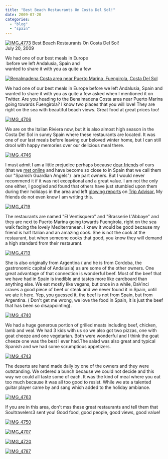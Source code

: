 ```yaml
---
title: "Best Beach Restaurants On Costa Del Sol!"
date: 2009-07-20
categories: 
  - "blog"
  - "spain"
---
```


 [![IMG_4773](https://pub-ac94b3f306b24c0dba4238943c97f2e1.r2.dev/6a00e5502a9507883301157124b9c3970c.jpg)](https://pub-ac94b3f306b24c0dba4238943c97f2e1.r2.dev/6a00e5502a9507883301157124b9c3970c.jpg) Best Beach Restaurants On Costa Del Sol!  
July 20, 2009

We had one of our best meals in Europe  
 before we left Andalusia, Spain and  
wanted to share it with you as quite a few

<!--more-->

[![Benalmadena Costa area near Puerto Marina ,Fuengirola, Costa Del Sol](https://pub-ac94b3f306b24c0dba4238943c97f2e1.r2.dev/6a00e5502a9507883301157219228b970b-scaled-1.jpg "Benalmadena Costa area near Puerto Marina ,Fuengirola, Costa Del Sol")](https://pub-ac94b3f306b24c0dba4238943c97f2e1.r2.dev/6a00e5502a9507883301157219228b970b-scaled-1.jpg)

We had one of our best meals in Europe before we left Andalusia, Spain and wanted to share it with you as quite a few asked when I mentioned it on Twitter. Are you heading to the Benalmadena Costa area near Puerto Marina going towards Fuengirola? I know two places that you will love! They are right on the sea with beautiful beach views. Great food at great prices too!

[![IMG_4706](https://pub-ac94b3f306b24c0dba4238943c97f2e1.r2.dev/6a00e5502a9507883301157124cf7e970c.jpg)](https://pub-ac94b3f306b24c0dba4238943c97f2e1.r2.dev/6a00e5502a9507883301157124cf7e970c.jpg)

We are on the Italian Riviera now, but it is also almost high season in the Costa Del Sol in sunny Spain where these restaurants are located. It was one of our last meals before leaving our beloved winter home, but I can still drool with happy memories over our delicious meal there.

[![IMG_4746](https://pub-ac94b3f306b24c0dba4238943c97f2e1.r2.dev/6a00e5502a9507883301157124d0c5970c.jpg)](https://pub-ac94b3f306b24c0dba4238943c97f2e1.r2.dev/6a00e5502a9507883301157124d0c5970c.jpg)

I must admit I am a little prejudice perhaps because [dear friends](http://soultravelers3new.local/2007/02/marvelous-meal.html) of ours (that we [met online](http://soultravelers3new.local/2006/11/first-guests-in.html) and have become so close to in Spain that we call them our "Spanish Guardian Angels")  are part owners. But I would never recommend it if it was not exceptional and a great value. I am not the only one either, I googled and found that others have just stumbled upon them during their holidays in the area and left [glowing reports](http://www.tripadvisor.com/ShowTopic-g562812-i10092-k2825545-l18426410-A_week_in_Benalmadena-Benalmadena_Costa_del_Sol_Andalusia.html) on [Trip Advisor.](http://www.tripadvisor.com/ShowTopic-g562812-i10092-k2474598-Restaurants-Benalmadena_Costa_del_Sol_Andalusia.html) My friends do not even know I am writing this.

[![IMG_4719](https://pub-ac94b3f306b24c0dba4238943c97f2e1.r2.dev/6a00e5502a95078833011572193ab8970b-scaled.jpg)](https://pub-ac94b3f306b24c0dba4238943c97f2e1.r2.dev/6a00e5502a95078833011572193ab8970b-scaled.jpg)

The restaurants are named "El Ventisquero" and "Brasserie L'Abbaye" and they are next to Puerto Marina going towards Fuengirola, right on the sea walk facing the lovely Mediterranean. I knew it would be good because my friend is half Italian and an amazing cook. She is not the cook at the restaurant, but when someone cooks that good, you know they will demand a high standard from their restaurant.

[![IMG_4713](https://pub-ac94b3f306b24c0dba4238943c97f2e1.r2.dev/6a00e5502a95078833011572193cba970b.jpg)](https://pub-ac94b3f306b24c0dba4238943c97f2e1.r2.dev/6a00e5502a95078833011572193cba970b.jpg)

She is also originally from Argentina ( and he is from Cordoba, the gastronomic capital of Andalusia) as are some of the other owners. One great advantage of that connection is wonderful beef. Most of the beef that we have had in Spain is inedible and tastes more like cardboard than anything else. We eat mostly like vegans, but once in a while, DaVinci craves a good piece of beef or steak and we never found it in Spain, until we ate it here. Yep, you guessed it, the beef is not from Spain, but from Argentina. ( Don't get me wrong, we love the food in Spain, it is just the beef that has been so disappointing).

[![IMG_4740](https://pub-ac94b3f306b24c0dba4238943c97f2e1.r2.dev/6a00e5502a9507883301157124da5c970c.jpg)](https://pub-ac94b3f306b24c0dba4238943c97f2e1.r2.dev/6a00e5502a9507883301157124da5c970c.jpg)

We had a huge generous portion of grilled meats including beef, chicken, lamb and veal. We had 3 kids with us so we also got two pizzas, one with goat cheeze and one vegetarian. Both were wonderful and I think the goat cheeze one was the best I ever had.The salad was also great and typical Spanish and we had some scrumptious appetizers.

[![IMG_4743](https://pub-ac94b3f306b24c0dba4238943c97f2e1.r2.dev/6a00e5502a9507883301157124db89970c.jpg)](https://pub-ac94b3f306b24c0dba4238943c97f2e1.r2.dev/6a00e5502a9507883301157124db89970c.jpg)

The deserts are hand made daily by one of the owners and they were outstanding. We ordered a bunch because we could not decide and this way we could all taste some of each. It was the kind of meal where you eat too much because it was all too good to resist. While we ate a talented guitar player came by and sang which added to the holiday ambiance.

[![IMG_4763](https://pub-ac94b3f306b24c0dba4238943c97f2e1.r2.dev/6a00e5502a9507883301157219407a970b.jpg)](https://pub-ac94b3f306b24c0dba4238943c97f2e1.r2.dev/6a00e5502a9507883301157219407a970b.jpg)

If you are in this area, don't mss these great restaurants and tell them that Soultravelers3 sent you! Good food, good people, good views, good value!

[![IMG_4750](https://pub-ac94b3f306b24c0dba4238943c97f2e1.r2.dev/6a00e5502a9507883301157124dddc970c.jpg)](https://pub-ac94b3f306b24c0dba4238943c97f2e1.r2.dev/6a00e5502a9507883301157124dddc970c.jpg)

[![IMG_4707](https://pub-ac94b3f306b24c0dba4238943c97f2e1.r2.dev/6a00e5502a9507883301157219429f970b.jpg)](https://pub-ac94b3f306b24c0dba4238943c97f2e1.r2.dev/6a00e5502a9507883301157219429f970b.jpg)

[![IMG_4720](https://pub-ac94b3f306b24c0dba4238943c97f2e1.r2.dev/6a00e5502a95078833011572194393970b-scaled.jpg)](https://pub-ac94b3f306b24c0dba4238943c97f2e1.r2.dev/6a00e5502a95078833011572194393970b-scaled.jpg)

[![IMG_4787](https://pub-ac94b3f306b24c0dba4238943c97f2e1.r2.dev/6a00e5502a9507883301157124e041970c-scaled-1.jpg)](https://pub-ac94b3f306b24c0dba4238943c97f2e1.r2.dev/6a00e5502a9507883301157124e041970c-scaled-1.jpg)
